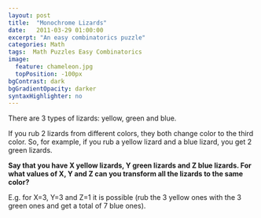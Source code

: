 ```yaml
---
layout: post
title:  "Monochrome Lizards"
date:   2011-03-29 01:00:00
excerpt: "An easy combinatorics puzzle"
categories: Math
tags:  Math Puzzles Easy Combinatorics
image:
  feature: chameleon.jpg
  topPosition: -100px
bgContrast: dark
bgGradientOpacity: darker
syntaxHighlighter: no
---
```

There are 3 types of lizards: yellow, green and blue.

If you rub 2 lizards from different colors, they both change color to the third color. So, for example, if you rub a yellow lizard and a blue lizard, you get 2 green lizards.

**Say that you have X yellow lizards, Y green lizards and Z blue lizards. For what values of X, Y and Z can you transform all the lizards to the same color?**

E.g. for X=3, Y=3 and Z=1 it is possible (rub the 3 yellow ones with the 3 green ones and get a total of 7 blue ones).